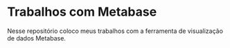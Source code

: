 # Trabalhos com Metabase

Nesse repositório coloco meus trabalhos com a ferramenta de visualização de dados Metabase.
